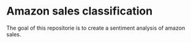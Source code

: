 # Amazon sales classification

The goal of this repositorie is to create a sentiment analysis of amazon sales.
